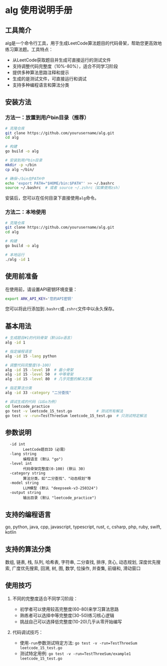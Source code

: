 
# alg 使用说明手册

## 工具简介

alg是一个命令行工具，用于生成LeetCode算法题目的代码骨架，帮助您更高效地练习算法题。工具特点：

- 从LeetCode获取题目并生成可直接运行的测试文件
- 支持调整代码完整度（10%-80%），适合不同学习阶段
- 提供多种算法思路注释和提示
- 生成的是测试文件，可直接运行和调试
- 支持多种编程语言和算法分类

## 安装方法

### 方法一：放置到用户bin目录（推荐）

```bash
# 克隆仓库
git clone https://github.com/yourusername/alg.git
cd alg

# 构建
go build -o alg

# 安装到用户bin目录
mkdir -p ~/bin
cp alg ~/bin/

# 确保~/bin在PATH中
echo 'export PATH="$HOME/bin:$PATH"' >> ~/.bashrc
source ~/.bashrc  # 或者 source ~/.zshrc（如果使用zsh）
```

安装后，您可以在任何目录下直接使用`alg`命令。

### 方法二：本地使用

```bash
# 克隆仓库
git clone https://github.com/yourusername/alg.git
cd alg

# 构建
go build -o alg

# 本地运行
./alg -id 1
```

## 使用前准备

在使用前，请设置API密钥环境变量：

```bash
export ARK_API_KEY='您的API密钥'
```

您可以将此行添加到`.bashrc`或`.zshrc`文件中以永久保存。

## 基本用法

```bash
# 生成题目#1的代码骨架（默认Go语言）
alg -id 1

# 指定编程语言
alg -id 15 -lang python

# 调整代码完整度(0-100)
alg -id 15 -level 10  # 最小骨架
alg -id 15 -level 50  # 中等骨架
alg -id 15 -level 80  # 几乎完整的解决方案

# 指定算法分类
alg -id 33 -category "二分查找"

# 调试生成的代码（以Go为例）
cd leetcode_practice
go test -v leetcode_15_test.go           # 测试所有解法
go test -v -run=TestThreeSum leetcode_15_test.go  # 只测试特定解法
```

## 参数说明

```
  -id int
    	LeetCode题目ID（必需）
  -lang string
    	编程语言 (默认 "go")
  -level int
    	代码骨架完整度(0-100) (默认 30)
  -category string
    	算法分类，如"二分查找"、"动态规划"等
  -model string
    	LLM模型 (默认 "deepseek-v3-250324")
  -output string
    	输出目录 (默认 "leetcode_practice")
```

## 支持的编程语言

go, python, java, cpp, javascript, typescript, rust, c, csharp, php, ruby, swift, kotlin

## 支持的算法分类

数组, 链表, 栈, 队列, 哈希表, 字符串, 二分查找, 排序, 贪心, 动态规划, 深度优先搜索, 广度优先搜索, 回溯, 树, 图, 数学, 位操作, 并查集, 前缀和, 滑动窗口

## 使用技巧

1. 不同的完整度适合不同学习阶段：
   - 初学者可以使用较高完整度(60-80)来学习算法思路
   - 熟练者可以选择中等完整度(30-50)练习核心逻辑
   - 挑战自己可以选择低完整度(10-20)几乎从零开始编写

2. 代码调试技巧：
   - 使用`-run`参数测试特定方法: `go test -v -run=TestThreeSum leetcode_15_test.go`
   - 测试特定用例: `go test -v -run=TestThreeSum/example1 leetcode_15_test.go`
